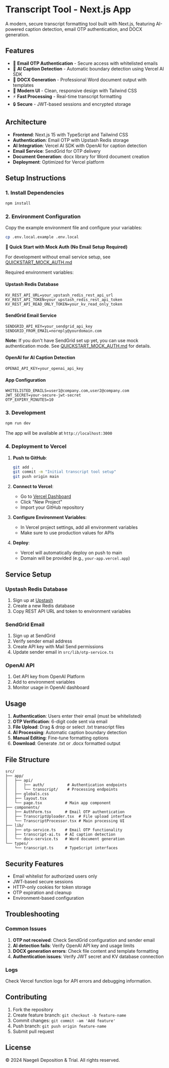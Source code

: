# Transcript Tool - Next.js App

A modern, secure transcript formatting tool built with Next.js, featuring AI-powered caption detection, email OTP authentication, and DOCX generation.

## Features

- 🔐 **Email OTP Authentication** - Secure access with whitelisted emails
- 🤖 **AI Caption Detection** - Automatic boundary detection using Vercel AI SDK
- 📄 **DOCX Generation** - Professional Word document output with templates
- 🎨 **Modern UI** - Clean, responsive design with Tailwind CSS
- ⚡ **Fast Processing** - Real-time transcript formatting
- 🔒 **Secure** - JWT-based sessions and encrypted storage

## Architecture

- **Frontend**: Next.js 15 with TypeScript and Tailwind CSS
- **Authentication**: Email OTP with Upstash Redis storage
- **AI Integration**: Vercel AI SDK with OpenAI for caption detection
- **Email Service**: SendGrid for OTP delivery
- **Document Generation**: docx library for Word document creation
- **Deployment**: Optimized for Vercel platform

## Setup Instructions

### 1. Install Dependencies

```bash
npm install
```

### 2. Environment Configuration

Copy the example environment file and configure your variables:

```bash
cp .env.local.example .env.local
```

**🧪 Quick Start with Mock Auth (No Email Setup Required)**

For development without email service setup, see [QUICKSTART_MOCK_AUTH.md](./QUICKSTART_MOCK_AUTH.md)

Required environment variables:

#### Upstash Redis Database

```env
KV_REST_API_URL=your_upstash_redis_rest_api_url
KV_REST_API_TOKEN=your_upstash_redis_rest_api_token
KV_REST_API_READ_ONLY_TOKEN=your_kv_read_only_token
```

#### SendGrid Email Service

```env
SENDGRID_API_KEY=your_sendgrid_api_key
SENDGRID_FROM_EMAIL=noreply@yourdomain.com
```

**Note:** If you don't have SendGrid set up yet, you can use mock authentication mode. See [QUICKSTART_MOCK_AUTH.md](./QUICKSTART_MOCK_AUTH.md) for details.

#### OpenAI for AI Caption Detection

```env
OPENAI_API_KEY=your_openai_api_key
```

#### App Configuration

```env
WHITELISTED_EMAILS=user1@company.com,user2@company.com
JWT_SECRET=your-secure-jwt-secret
OTP_EXPIRY_MINUTES=10
```

### 3. Development

```bash
npm run dev
```

The app will be available at `http://localhost:3000`

### 4. Deployment to Vercel

1. **Push to GitHub**:

   ```bash
   git add .
   git commit -m "Initial transcript tool setup"
   git push origin main
   ```

2. **Connect to Vercel**:

   - Go to [Vercel Dashboard](https://vercel.com/dashboard)
   - Click "New Project"
   - Import your GitHub repository

3. **Configure Environment Variables**:

   - In Vercel project settings, add all environment variables
   - Make sure to use production values for APIs

4. **Deploy**:
   - Vercel will automatically deploy on push to main
   - Domain will be provided (e.g., `your-app.vercel.app`)

## Service Setup

### Upstash Redis Database

1. Sign up at [Upstash](https://upstash.com)
2. Create a new Redis database
3. Copy REST API URL and token to environment variables

### SendGrid Email

1. Sign up at SendGrid
2. Verify sender email address
3. Create API key with Mail Send permissions
4. Update sender email in `src/lib/otp-service.ts`

### OpenAI API

1. Get API key from OpenAI Platform
2. Add to environment variables
3. Monitor usage in OpenAI dashboard

## Usage

1. **Authentication**: Users enter their email (must be whitelisted)
2. **OTP Verification**: 6-digit code sent via email
3. **File Upload**: Drag & drop or select .txt transcript files
4. **AI Processing**: Automatic caption boundary detection
5. **Manual Editing**: Fine-tune formatting options
6. **Download**: Generate .txt or .docx formatted output

## File Structure

```
src/
├── app/
│   ├── api/
│   │   ├── auth/          # Authentication endpoints
│   │   └── transcript/    # Processing endpoints
│   ├── globals.css
│   ├── layout.tsx
│   └── page.tsx          # Main app component
├── components/
│   ├── AuthForm.tsx      # Email OTP authentication
│   ├── TranscriptUploader.tsx  # File upload interface
│   └── TranscriptProcessor.tsx # Main processing UI
├── lib/
│   ├── otp-service.ts    # Email OTP functionality
│   ├── transcript-ai.ts  # AI caption detection
│   └── docx-service.ts   # Word document generation
└── types/
    └── transcript.ts     # TypeScript interfaces
```

## Security Features

- Email whitelist for authorized users only
- JWT-based secure sessions
- HTTP-only cookies for token storage
- OTP expiration and cleanup
- Environment-based configuration

## Troubleshooting

### Common Issues

1. **OTP not received**: Check SendGrid configuration and sender email
2. **AI detection fails**: Verify OpenAI API key and usage limits
3. **DOCX generation errors**: Check file content and template formatting
4. **Authentication issues**: Verify JWT secret and KV database connection

### Logs

Check Vercel function logs for API errors and debugging information.

## Contributing

1. Fork the repository
2. Create feature branch: `git checkout -b feature-name`
3. Commit changes: `git commit -am 'Add feature'`
4. Push branch: `git push origin feature-name`
5. Submit pull request

## License

© 2024 Naegeli Deposition & Trial. All rights reserved.
